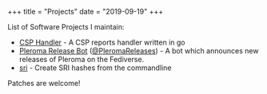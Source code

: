 +++
title = "Projects"
date = "2019-09-19"
+++

List of Software Projects I maintain:

* [CSP Handler](https://git.bn4t.me/bn4t/csp-handler) - A CSP reports handler written in go
* [Pleroma Release Bot](https://git.bn4t.me/bn4t/pleroma-release-bot) ([@PleromaReleases](https://social.smalltech.space/PleromaReleases)) - A bot which announces new releases of Pleroma on the Fediverse. 
* [sri](https://git.bn4t.me/bn4t/sri) - Create SRI hashes from the commandline

Patches are welcome!
